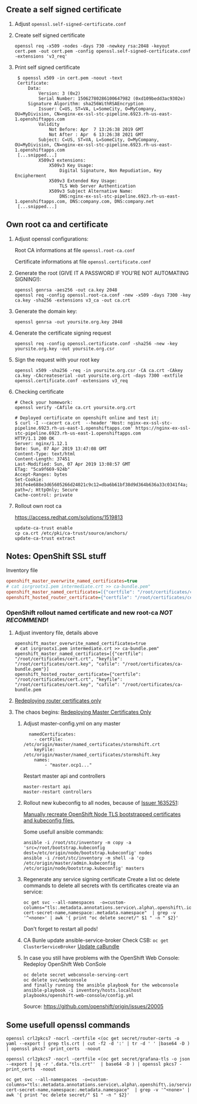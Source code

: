 ## Create a self signed certificate 


1) Adjust `openssl.self-signed-certificate.conf`

2) Create self signed certificate
   ```
   openssl req -x509 -nodes -days 730 -newkey rsa:2048 -keyout cert.pem -out cert.pem -config openssl.self-signed-certificate.conf -extensions 'v3_req'
   ```

3) Print self signed certificate
   ```
    $ openssl x509 -in cert.pem -noout -text
    Certificate:
        Data:
            Version: 3 (0x2)
            Serial Number: 15062780286100647982 (0xd109bedd3ac9302e)
        Signature Algorithm: sha256WithRSAEncryption
            Issuer: C=US, ST=VA, L=SomeCity, O=MyCompany, OU=MyDivision, CN=nginx-ex-ssl-stc-pipeline.6923.rh-us-east-1.openshiftapps.com
            Validity
                Not Before: Apr  7 13:26:38 2019 GMT
                Not After : Apr  6 13:26:38 2021 GMT
            Subject: C=US, ST=VA, L=SomeCity, O=MyCompany, OU=MyDivision, CN=nginx-ex-ssl-stc-pipeline.6923.rh-us-east-1.openshiftapps.com
    [...snipped...]
            X509v3 extensions:
                X509v3 Key Usage:
                    Digital Signature, Non Repudiation, Key Encipherment
                X509v3 Extended Key Usage:
                    TLS Web Server Authentication
                X509v3 Subject Alternative Name:
                    DNS:nginx-ex-ssl-stc-pipeline.6923.rh-us-east-1.openshiftapps.com, DNS:company.com, DNS:company.net
    [...snipped...]

   ```

## Own root ca and certificate

1) Adjust openssl configurations:
   
   Root CA informations at file `openssl.root-ca.conf`
   
   Certificate informations at file `openssl.certificate.conf`

2) Generate the root (GIVE IT A PASSWORD IF YOU'RE NOT AUTOMATING SIGNING!):
    ```
    openssl genrsa -aes256 -out ca.key 2048
    openssl req -config openssl.root-ca.conf -new -x509 -days 7300 -key ca.key -sha256 -extensions v3_ca -out ca.crt
    ```

3) Generate the domain key:
    ```
    openssl genrsa -out yoursite.org.key 2048
    ```

4) Generate the certificate signing request
    ```
    openssl req -config openssl.certificate.conf -sha256 -new -key yoursite.org.key -out yoursite.org.csr
    ```

5) Sign the request with your root key
    ```
    openssl x509 -sha256 -req -in yoursite.org.csr -CA ca.crt -CAkey ca.key -CAcreateserial -out yoursite.org.crt -days 7300 -extfile openssl.certificate.conf -extensions v3_req 
    ```
6) Checking certificate
    ```
    # Check your homework:
    openssl verify -CAfile ca.crt yoursite.org.crt

    # Deployed certificate on openshift online and test it:
    $ curl -I --cacert ca.crt  --header 'Host: nginx-ex-ssl-stc-pipeline.6923.rh-us-east-1.openshiftapps.com' https://nginx-ex-ssl-stc-pipeline.6923.rh-us-east-1.openshiftapps.com
    HTTP/1.1 200 OK
    Server: nginx/1.12.1
    Date: Sun, 07 Apr 2019 13:47:08 GMT
    Content-Type: text/html
    Content-Length: 37451
    Last-Modified: Sun, 07 Apr 2019 13:08:57 GMT
    ETag: "5ca9f669-924b"
    Accept-Ranges: bytes
    Set-Cookie: 301fe4e688e3d65605266d24021c9c12=dba6b61bf38d9d364b636a33c0341f4a; path=/; HttpOnly; Secure
    Cache-control: private
    ```

7) Rollout own root ca

    https://access.redhat.com/solutions/1519813

    ```
    update-ca-trust enable
    cp ca.crt /etc/pki/ca-trust/source/anchors/
    update-ca-trust extract
    ```


## Notes: OpenShift SSL stuff



Inventory file
```ini
openshift_master_overwrite_named_certificates=true
# cat isrgrootx1.pem intermediate.crt >> ca-bundle.pem"
openshift_master_named_certificates=[{"certfile": "/root/certificates/cert.crt", "keyfile": "/root/certificates/cert.key", "cafile": "/root/certificates/ca-bundle.pem"}]
openshift_hosted_router_certificate={"certfile": "/root/certificates/cert.crt", "keyfile": "/root/certificates/cert.key", "cafile": "/root/certificates/ca-bundle.pem

```

### OpenShift rollout named certificate and new root-ca *NOT RECOMMEND*!

1) Adjust inventory file, details above
    ```
    openshift_master_overwrite_named_certificates=true
    # cat isrgrootx1.pem intermediate.crt >> ca-bundle.pem"
    openshift_master_named_certificates=[{"certfile": "/root/certificates/cert.crt", "keyfile": "/root/certificates/cert.key", "cafile": "/root/certificates/ca-bundle.pem"}]
    openshift_hosted_router_certificate={"certfile": "/root/certificates/cert.crt", "keyfile": "/root/certificates/cert.key", "cafile": "/root/certificates/ca-bundle.pem
    ```
2) [Redeploying router certificates only
](https://docs.openshift.com/container-platform/3.11/install_config/redeploying_certificates.html#redeploying-router-certificates)


3) The chaos begins: [Redeploying Master Certificates Only](https://docs.openshift.com/container-platform/3.11/install_config/redeploying_certificates.html#redeploying-master-certificates)

    1) Adjust master-config.yml on any master
        ```
          namedCertificates:
            - certFile:  /etc/origin/master/named_certificates/stormshift.crt
            keyFile:  /etc/origin/master/named_certificates/stormshift.key
            names:
                - "master.ocp1..."
        ```
        Restart master api and controllers
        ```
        master-restart api
        master-restart controllers
        ```
    2) Rollout new kubeconfig to all nodes, because of [Issuer 1635251](https://bugzilla.redhat.com/show_bug.cgi?id=1635251):

        [Manually recreate OpenShift Node TLS bootstrapped certificates and kubeconfig files.](https://access.redhat.com/solutions/3782361)

        Some usefull ansible commands:
        ```
        ansible -i /root/stc/inventory -m copy -a 'src=/root/bootstrap.kubeconfig dest=/etc/origin/node/bootstrap.kubeconfig' nodes
        ansible -i /root/stc/inventory -m shell -a 'cp /etc/origin/master/admin.kubeconfig /etc/origin/node/bootstrap.kubeconfig' masters
        ```
    3) Regenerate any service signing certificate
        Create a list oc delete commands to delete all secrets with tls certificates create via an service:
        ```
        oc get svc --all-namespaces  -o=custom-columns="tls:.metadata.annotations.service\.alpha\.openshift\.io/serving-cert-secret-name,namespace:.metadata.namespace"  | grep -v '^<none>' | awk '{ print "oc delete secret/" $1 " -n " $2}'
        ```
        Don't forget to restart all pods!

    4) CA Bunle update ansible-service-broker
        Check CSB: `oc get ClusterServiceBroker`
        [Update caBundle](https://github.com/openshift/ansible-service-broker/blob/master/docs/troubleshooting.md#resolution-provide-cabundle-to-service-catalog)

    5) In case you still have problems with the OpenShift Web Console: Redeploy OpenShift Web ConSole
        ```
        oc delete secret webconsole-serving-cert
        oc delete svc/webconsole
        and finally running the ansible playbook for the webconsole
        ansible-playbook -i inventory/hosts.localhost playbooks/openshift-web-console/config.yml
        ```
        Source: https://github.com/openshift/origin/issues/20005

## Some usefull openssl commands
```
openssl crl2pkcs7 -nocrl -certfile <(oc get secret/router-certs -o yaml --export | grep tls.crt | cut -f2 -d ':' | tr -d ' ' |base64 -D ) | openssl pkcs7 -print_certs  -noout

openssl crl2pkcs7 -nocrl -certfile <(oc get secret/grafana-tls -o json --export | jq -r '.data."tls.crt"'  | base64 -D ) | openssl pkcs7 -print_certs  -noout

oc get svc --all-namespaces  -o=custom-columns="tls:.metadata.annotations.service\.alpha\.openshift\.io/serving-cert-secret-name,namespace:.metadata.namespace"  | grep -v '^<none>' | awk '{ print "oc delete secret/" $1 " -n " $2}'
```





